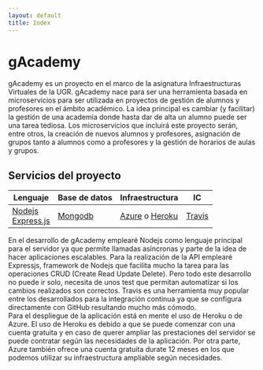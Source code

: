 ```yaml
---
layout: default
title: Index
---
```

# gAcademy

gAcademy es un proyecto en el marco de la asignatura Infraestructuras Virtuales de la UGR. gAcademy nace para ser una herramienta basada en microservicios para ser utilizada en proyectos de gestión de alumnos y profesores en el ámbito académico.
La idea principal es cambiar (y facilitar) la gestión de una academia donde hasta dar de alta un alumno puede ser una tarea tediosa. Los microservicios que incluirá este proyecto serán, entre otros, la creación de nuevos alumnos y profesores, asignación de grupos tanto a alumnos como a profesores y la gestión de horarios de aulas y grupos.


## Servicios del proyecto

| Lenguaje | Base de datos | Infraestructura | IC |  
|-------|--------|---------|---------|
| [Nodejs](https://nodejs.org/en/) <br/> [Express.js](https://expressjs.com/)|[Mongodb](https://www.mongodb.com/es) | [Azure](https://azure.microsoft.com/en-es/) o [Heroku](https://www.heroku.com/) | [Travis](https://travis-ci.org/) |

En el desarrollo de gAcademy emplearé Nodejs como lenguaje principal para el servidor ya que permite llamadas asíncronas y parte de la idea de hacer aplicaciones escalables. Para la realización de la API emplearé Expressjs, framework de Nodejs que facilita mucho la tarea para las operaciones CRUD (Create Read Update Delete). Pero todo este desarrollo no puede ir solo, necesita de unos test que permitan automatizar si los cambios realizados son correctos. Travis es una herramienta muy popular entre los desarrollados para la integración continua ya que se configura directamente con GitHub resultando mucho más cómodo.  
Para el despliegue de la aplicación está en mente el uso de Heroku o de Azure. El uso de Heroku es debido a que se puede comenzar con una cuenta gratuita y en caso de querer ampliar las prestaciones del servidor se puede contratar según las necesidades de la aplicación. Por otra parte, Azure también ofrece una cuenta gratuita durate 12 meses en los que podemos utilizar su infraestructura ampliable según necesidades.
